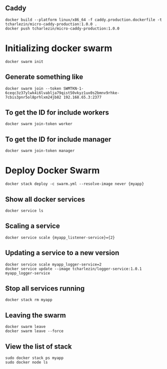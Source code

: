 
## Caddy 
```
docker build --platform linux/x86_64 -f caddy.production.dockerfile -t tcharlezin/micro-caddy-production:1.0.0 .
docker push tcharlezin/micro-caddy-production:1.0.0
```


# Initializing docker swarm
```
docker swarm init
```

## Generate something like
```
docker swarm join --token SWMTKN-1-6ceqc3z37ylwk4i6lvablja79qist50vkyz1ux0s2bmnv9rhke-7cbis3pnr5ol8prhlxm24jb82 192.168.65.3:2377
```

## To get the ID for include workers
```
docker swarm join-token worker
```

## To get the ID for include manager
```
docker swarm join-token manager
```

# Deploy Docker Swarm
```
docker stack deploy -c swarm.yml --resolve-image never {myapp}
```

## Show all docker services
```
docker service ls
```

## Scaling a service
```
docker service scale {myapp_listener-service}={2}
```

## Updating a service to a new version
```
docker service scale myapp_logger-service=2
docker service update --image tcharlezin/logger-service:1.0.1 myapp_logger-service
```

## Stop all services running
```
docker stack rm myapp
```

## Leaving the swarm
```
docker swarm leave
docker swarm leave --force
```

## View the list of stack
```
sudo docker stack ps myapp
sudo docker node ls
```